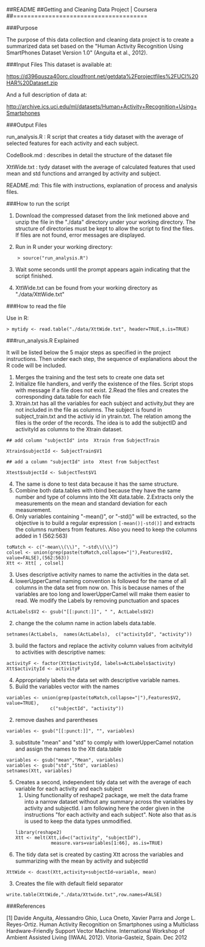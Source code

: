##README
##Getting and Cleaning Data Project | Coursera
##======================================


###Purpose

The purpose of this data collection and cleaning data project is to create a summarized data set based on the "Human Activity Recognition Using SmartPhones Dataset Version 1.0" (Anguita et al., 2012).

###Input Files
  This dataset is available at:

https://d396qusza40orc.cloudfront.net/getdata%2Fprojectfiles%2FUCI%20HAR%20Dataset.zip

And a full description of data at:

http://archive.ics.uci.edu/ml/datasets/Human+Activity+Recognition+Using+Smartphones

###Output Files

run_analysis.R : R script that creates a tidy dataset  with the average of selected features for each activity and each subject.

CodeBook.md : describes in detail the structure of the dataset file

XttWide.txt : tydy dataset with the average of calculated features that used mean and std functions and arranged by activity and subject.

README.md:  This file with instructions, explanation of process and analysis files.

###How to run the script

1.  Download the compressed dataset from the link metioned above and unzip the file in the "./data" directory under your working directory. The structure of directories must be kept to allow the script to find  the files. If files are not found, error messages are displayed.

2.  Run in R under your working directory: 
```
	> source("run_analysis.R")
```
3.  Wait some seconds until the prompt appears again indicating that the script finished.

4.  XttWide.txt can be found from your working directory as "./data/XttWide.txt"

###How to read the file

Use in R:
```
> mytidy <- read.table("./data/XttWide.txt", header=TRUE,s.is=TRUE)
```

###run_analysis.R Explained

It will be listed below the 5 major steps as specified in the project instructions. Then under each step, the sequence of explanations about the R code will be included.

1.  Merges the training and the test sets to create one data set
  1.  Initialize file handlers, and verify the existence of the files.  Script stops with message if a file does not exist.
  2.Read the files and creates the corresponding data.table for each file
  3. Xtrain.txt has all the variables for each subject and activity,but they are not included in the file as columns. The subject is found in subject_train.txt and the activiy id in ytrain.txt. The relation among the files is the order of the records. The idea is to add the subjectID and activityId as columns to the Xtrain dataset.  
   ```
   ## add column "subjectId" into  Xtrain from SubjectTrain

   Xtrain$subjectId <- SubjectTrain$V1

   ## add a column "subjectId" into  Xtest from SubjectTest

   Xtest$subjectId <- SubjectTest$V1
   ```
  4. The same is done to test data because it has the same structure.
  5.  Combine both data.tables with rbind because they have the same number and type of columns into the Xtt data.table.
2.Extracts only the measurements on the mean and standard deviation for each measurement.
  1. Only variables containing "-mean()", or  "-std()" will be extracted, so the objective is to build a regular expression 
`[-mean()|-std()]` and extracts the columns numbers from features. Also you need to keep the columns added in 1 (562:563)
   ```
   toMatch <- c("-mean\\(\\)", "-std\\(\\)")
   colsel <- union(grep(paste(toMatch,collapse="|"),Features$V2,     value=FALSE),(562:563))
   Xtt <- Xtt[ , colsel]
   ```
3.  Uses descriptive activity names to name the activities in the data set.
  1. lowerUpperCamel naming convention is followed for the name of all columns in the data set from now on.  This is because names of the variables are too long and lowerUpperCamel will make them easier to read. We modify the Labels by removing punctuation and spaces
   ```
   ActLabels$V2 <- gsub("[[:punct:]]", " ", ActLabels$V2)
   ```
  2. change the the column name in action labels data.table.
   ```
   setnames(ActLabels,  names(ActLabels),  c("activityId", "activity"))
   ```
  3. build the factors and replace the activity column values from acitvityId to activities with descriptive names:
   ```
activityF <- factor(Xtt$activityId, labels=ActLabels$activity)
Xtt$activityId <- activityF
   ```
4. Appropriately labels the data set with descriptive variable names.
  1. Build the variables vector with the names 
   ```
   variables <- union(grep(paste(toMatch,collapse="|"),Features$V2, value=TRUE),
                   c("subjectId", "activity"))
   ```
  2.  remove dashes and parentheses 
   ```
   variables <- gsub("[[:punct:]]", "", variables)
   ```
  3. substitute "mean" and "std" to comply with lowerUpperCamel notation and assign the names to the Xtt data.table
   ```
   variables <- gsub("mean","Mean", variables)
   variables <- gsub("std","Std", variables)
   setnames(Xtt, variables)
   ```
5. Creates a second, independent tidy data set with the average of each variable for each activity and each subject 
   1. Using functionality of reshape2 package, we melt the data frame  into a narrow dataset without any summary across the variables by activity and subjectId.  I am following here the order given in the instructions "for each activity and each subject".  Note also that as.is is used to keep the data types unmodified.
   ```
   library(reshape2)
   Xtt <- melt(Xtt,id=c("activity", "subjectId"),
                measure.vars=variables[1:66], as.is=TRUE)
   ```
  2. The tidy data set is created by casting Xtt across the variables and summarizing with the mean by activity and subjectId
   ```
   XttWide <- dcast(Xtt,activity+subjectId~variable, mean)
   ```
  3.  Creates the file with default field separator 
   ```
   write.table(XttWide,"./data/Xttwide.txt",row.names=FALSE)
   ```
 





###References

[1] Davide Anguita, Alessandro Ghio, Luca Oneto, Xavier Parra and Jorge L. Reyes-Ortiz. Human Activity Recognition on Smartphones using a Multiclass Hardware-Friendly Support Vector Machine. International Workshop of Ambient Assisted Living (IWAAL 2012). Vitoria-Gasteiz, Spain. Dec 2012


